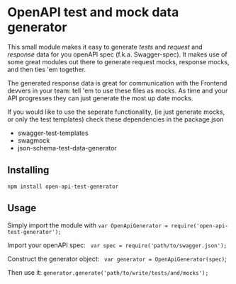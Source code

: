 # OpenAPI test and mock data generator
This small module makes it easy to generate *tests* and *request* and *response* data for you openAPI spec (f.k.a. Swagger-spec).
It makes use of some great modules out there to generate request mocks, response mocks, and then ties 'em together. 

The generated response data is great for communication with the Frontend devvers in your team: tell 'em to use these files as mocks.
As time and your API progresses they can just generate the most up date mocks.

If you would like to use the seperate functionality, (ie just generate mocks, or only the test templates) check these dependencies in the package.json

- swagger-test-templates
- swagmock
- json-schema-test-data-generator



## Installing
`npm install open-api-test-generator`

## Usage
Simply import the module with
`var OpenApiGenerator = require('open-api-test-generator');`

Import your openAPI spec:
` var spec = require('path/to/swagger.json');`

Construct the generator object:
` var generator = OpenApiGenerator(spec)`;

Then use it:
`generator.generate('path/to/write/tests/and/mocks');`

